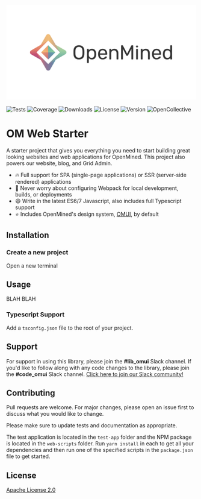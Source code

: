 ![foobar-logo](https://github.com/OpenMined/design-assets/blob/master/logos/OM/horizontal-primary-trans.png)

![Tests](https://img.shields.io/github/workflow/status/OpenMined/om-web-starter/Tests)
![Coverage](https://img.shields.io/codecov/c/github/OpenMined/om-web-starter)
![Downloads](https://img.shields.io/npm/dw/@openmined/web-starter)
![License](https://img.shields.io/github/license/OpenMined/om-web-starter)
![Version](https://img.shields.io/npm/v/@openmined/web-starter)
![OpenCollective](https://img.shields.io/opencollective/all/openmined)

# OM Web Starter

A starter project that gives you everything you need to start building great looking websites and web applications for OpenMined. This project also powers our website, blog, and Grid Admin.

- :fire: Full support for SPA (single-page applications) or SSR (server-side rendered) applications
- :rocket: Never worry about configuring Webpack for local development, builds, or deployments
- :smile: Write in the latest ES6/7 Javascript, also includes full Typescript support
- :star: Includes OpenMined's design system, [OMUI](https://github.com/openmined/omui), by default

## Installation

### Create a new project

Open a new terminal

## Usage

BLAH BLAH

### Typescript Support

Add a `tsconfig.json` file to the root of your project.

## Support

For support in using this library, please join the **#lib_omui** Slack channel. If you'd like to follow along with any code changes to the library, please join the **#code_omui** Slack channel. [Click here to join our Slack community!](https://slack.openmined.org)

## Contributing

Pull requests are welcome. For major changes, please open an issue first to discuss what you would like to change.

Please make sure to update tests and documentation as appropriate.

The test application is located in the `test-app` folder and the NPM package is located in the `web-scripts` folder. Run `yarn install` in each to get all your dependencies and then run one of the specified scripts in the `package.json` file to get started.

## License

[Apache License 2.0](https://choosealicense.com/licenses/apache-2.0/)
